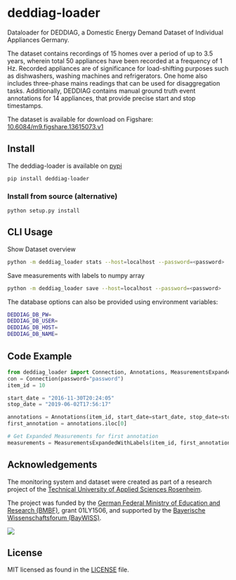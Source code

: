 # deddiag-loader
Dataloader for DEDDIAG, a Domestic Energy Demand Dataset of Individual Appliances Germany.

The dataset contains recordings of 15 homes over a period of up to 3.5 years, wherein total 50 appliances have been recorded at a frequency of 1 Hz. Recorded appliances are of significance for load-shifting purposes such as dishwashers, washing machines and refrigerators. One home also includes three-phase mains readings that can be used for disaggregation tasks. Additionally, DEDDIAG contains manual ground truth event annotations for 14 appliances, that provide precise start and stop timestamps.

The dataset is available for download on Figshare: [10.6084/m9.figshare.13615073.v1](https://doi.org/10.6084/m9.figshare.13615073.v1)


## Install
The deddiag-loader is available on [pypi](https://pypi.org/project/deddiag-loader/)

```
pip install deddiag-loader
```

### Install from source (alternative)
```
python setup.py install
```

## CLI Usage

Show Dataset overview
```bash
python -m deddiag_loader stats --host=localhost --password=<password>
```

Save measurements with labels to numpy array
```bash
python -m deddiag_loader save --host=localhost --password=<password>
```

The database options can also be provided using environment variables:
```bash
DEDDIAG_DB_PW=
DEDDIAG_DB_USER=
DEDDIAG_DB_HOST=
DEDDIAG_DB_NAME=
```

## Code Example

```python
from deddiag_loader import Connection, Annotations, MeasurementsExpandedWithLabels
con = Connection(password="password")
item_id = 10

start_date = "2016-11-30T20:24:05"
stop_date = "2019-06-02T17:56:17"

annotations = Annotations(item_id, start_date=start_date, stop_date=stop_date).request(con)
first_annotation = annotations.iloc[0]

# Get Expanded Measurements for first annotation
measurements = MeasurementsExpandedWithLabels(item_id, first_annotation['label_id'], first_annotation['start_date'], first_annotation['stop_date']).request(con)
```

## Acknowledgements
The monitoring system and dataset were created as part of a research project of the [Technical University of Applied Sciences Rosenheim](https://www.th-rosenheim.de/).

The project was funded by the [German Federal Ministry of Education and Research (BMBF)](https://www.bmbf.de/), grant 01LY1506,
and supported by the [Bayerische Wissenschaftsforum (BayWISS)](https://www.baywiss.de/).

![](https://www.th-rosenheim.de/typo3conf/ext/in2template/Resources/Public/Images/logo-th-rosenheim-2019.png)


## License
MIT licensed as found in the [LICENSE](LICENSE) file.
